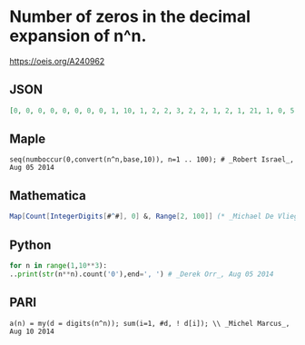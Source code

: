 # Number of zeros in the decimal expansion of n^n\.
https://oeis.org/A240962
## JSON
```JSON
[0, 0, 0, 0, 0, 0, 0, 0, 1, 10, 1, 2, 2, 3, 2, 2, 1, 2, 1, 21, 1, 0, 5, 2, 3, 6, 3, 1, 1, 32, 6, 5, 7, 7, 3, 3, 6, 8, 6, 42, 5, 6, 10, 10, 5, 11, 4, 12, 11, 53, 5, 6, 12, 10, 8, 11, 15, 9, 5, 64, 12, 15, 14, 16, 13, 12, 13, 9, 16, 79, 12, 16, 15, 12, 14, 15]
```
## Maple
```Maple
seq(numboccur(0,convert(n^n,base,10)), n=1 .. 100); # _Robert Israel_, Aug 05 2014
```
## Mathematica
```Mathematica
Map[Count[IntegerDigits[#^#], 0] &, Range[2, 100]] (* _Michael De Vlieger_, Aug 06 2014 *)
```
## Python
```Python
for n in range(1,10**3):
..print(str(n**n).count('0'),end=', ') # _Derek Orr_, Aug 05 2014
```
## PARI
```PARI
a(n) = my(d = digits(n^n)); sum(i=1, #d, ! d[i]); \\ _Michel Marcus_, Aug 10 2014
```
